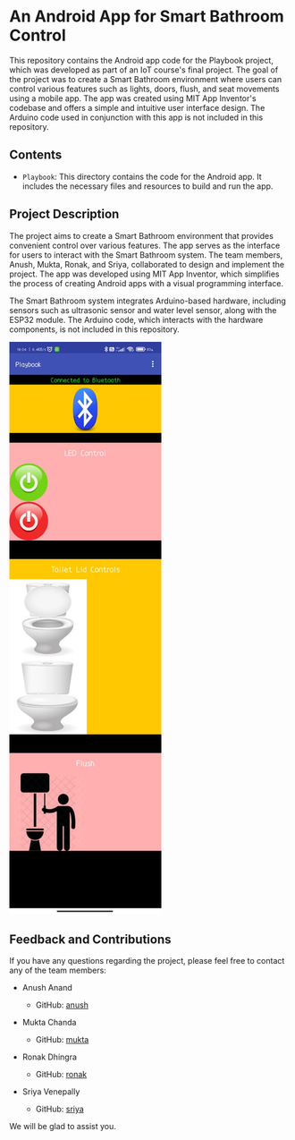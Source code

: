 # An Android App for Smart Bathroom Control

This repository contains the Android app code for the Playbook project, which was developed as part of an IoT course's final project. The goal of the project was to create a Smart Bathroom environment where users can control various features such as lights, doors, flush, and seat movements using a mobile app. The app was created using MIT App Inventor's codebase and offers a simple and intuitive user interface design. The Arduino code used in conjunction with this app is not included in this repository.

## Contents

- `Playbook`: This directory contains the code for the Android app. It includes the necessary files and resources to build and run the app.

## Project Description

The project aims to create a Smart Bathroom environment that provides convenient control over various features. The app serves as the interface for users to interact with the Smart Bathroom system. The team members, Anush, Mukta, Ronak, and Sriya, collaborated to design and implement the project. The app was developed using MIT App Inventor, which simplifies the process of creating Android apps with a visual programming interface.

The Smart Bathroom system integrates Arduino-based hardware, including sensors such as ultrasonic sensor and water level sensor, along with the ESP32 module. The Arduino code, which interacts with the hardware components, is not included in this repository.

![App UI](./app.jpeg)

## Feedback and Contributions

If you have any questions regarding the project, please feel free to contact any of the team members:

- Anush Anand
  - GitHub: [anush](https://github.com/Anush2004)

- Mukta Chanda
  - GitHub: [mukta](https://github.com/muktachanda)

- Ronak Dhingra 
  - GitHub: [ronak](https://github.com/Ronak-Dhingra)

- Sriya Venepally
  - GitHub: [sriya](https://github.com/sriyav17)
  
We will be glad to assist you.
